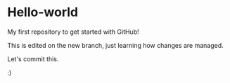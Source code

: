 # Hello-world
My first repository to get started with GitHub!

This is edited on the new branch, just learning how changes are managed.

Let's commit this.

:)
